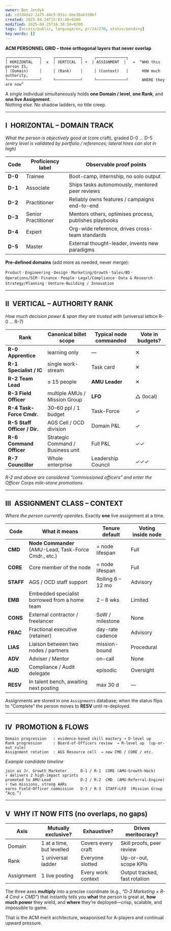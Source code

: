 ```yaml
---
owner: Ben Jendyk
id: cd7d4da2-2a75-44c5-931c-dee30a6338bf
created: 2025-04-24T15:03:48+0200
modified: 2025-04-25T16:38:50+0200
tags: [access/public, language/en, pr/24/270, status/pending]
key-words: []
---
```


**ACM PERSONNEL GRID – three orthogonal layers that never overlap**

```
┌──────────────┐     ┌───────────┐     ┌─────────────┐
│ HORIZONTAL   │  x  │ VERTICAL  │ +  │ ASSIGNMENT  │   =  “WHO this person IS,
│ (Domain)     │     │ (Rank)    │     │ (Context)   │      HOW much authority,
└──────────────┘     └───────────┘     └─────────────┘      WHERE they are now”
```

A *single* individual simultaneously holds **one Domain / level**, **one Rank**, and **one live Assignment**.  
Nothing else.  No shadow ladders, no title creep.

---

## Ⅰ HORIZONTAL – DOMAIN TRACK  
*What the person is objectively good at* (core craft), graded D-0 … D-5  
*(entry level is validated by portfolio / references; lateral hires can slot in high)*

| Code | Proficiency label | Observable proof points |
|------|-------------------|-------------------------|
| **D-0** | Trainee | Boot-camp, internship, no solo output |
| **D-1** | Associate | Ships tasks autonomously, mentored peer reviews |
| **D-2** | Practitioner | Reliably owns features / campaigns end-to-end |
| **D-3** | Senior Practitioner | Mentors others, optimises process, publishes playbooks |
| **D-4** | Expert | Org-wide reference, drives cross-team standards |
| **D-5** | Master | External thought-leader, invents new paradigms |

**Pre-defined domains** (add more as needed, never merge):  

`Product` · `Engineering` · `Design` · `Marketing/Growth` · `Sales/BD` ·  
`Operations/SCM` · `Finance` · `People` · `Legal/Compliance` · `Data & Research` ·  
`Strategy/Planning` · `Venture-Building / Innovation`

---

## Ⅱ VERTICAL – AUTHORITY RANK  
*How much decision power & span they are trusted with* (universal lattice R-0 … R-7)

| Rank | Canonical billet scope | Typical node commanded | Vote in budgets? |
|------|-----------------------|------------------------|------------------|
| **R-0  Apprentice** | learning only | — | ✕ |
| **R-1  Specialist / IC** | single work-stream | Task card | ✕ |
| **R-2  Team Lead** | ≤ 15 people | **AMU Leader** | ✕ |
| **R-3  Field Officer** | multiple AMUs / Mission Group | **LFO** | △ (local) |
| **R-4  Task-Force Cmdr.** | 30–60 ppl / 1 budget | Task-Force | ✓ |
| **R-5  Staff Officer / Dir.** | AGS Cell / OCD division | Domain P&L | ✓ |
| **R-6  Command Officer** | Strategic Command / Business unit | Full P&L | ✓✓ |
| **R-7  Councillor** | Whole enterprise | Leadership Council | ✓✓✓ |

*R-2 and above are considered “commissioned officers” and enter the Officer Corps mile-stone promotions.*

---

## Ⅲ ASSIGNMENT CLASS – CONTEXT  
*Where the person currently operates.*  Exactly **one** live assignment at a time.

| Code | What it means | Tenure default | Voting inside node |
|------|---------------|----------------|--------------------|
| **CMD** | **Node Commander** (AMU-Lead, Task-Force Cmdr., etc.) | = node lifespan | Full |
| **CORE** | Core member of the node | = node lifespan | Full |
| **STAFF** | AGS / OCD staff support | Rolling 6 – 12 mo | Advisory |
| **EMB** | Embedded specialist borrowed from a home team | 2 – 8 wks | Limited |
| **CONS** | External contractor / freelancer | SoW / milestone | None |
| **FRAC** | Fractional executive (retainer) | day-rate cadence | Advisory |
| **LIAS** | Liaison between two nodes / partners | mission-bound | Procedural |
| **ADV** | Adviser / Mentor | on-call | None |
| **AUD** | Compliance / Audit delegate | episodic | Oversight |
| **RESV** | In talent bench, awaiting next posting | max 30 d | — |

Assignments are stored in one `Assignments` database; when the status flips to “Complete” the person moves to **RESV** until re-deployed.

---

## Ⅳ PROMOTION & FLOWS

```
Domain progression   : evidence-based skill mastery → D-level up
Rank progression     : Board-of-Officers review  → R-level up  (up-or-out rule)
Assignment rotation  : AGS Resource cell  → new CMD / CORE / etc.
```

*Example candidate timeline*

```
join as Jr. Growth Marketer      D-1 / R-1  CORE (AMU-Growth-Hack)
↑ delivers 2 high-impact sprints
promoted to AMU-Lead             D-2 / R-2  CMD  (AMU-Referral-Engine)
↑ two missions, strong AARs
earns Field-Officer commission   D-3 / R-3  STAFF→LFO  (Mission Group “Acq.”)
```

---

## Ⅴ WHY IT NOW FITS  (no overlaps, no gaps)

| Axis | Mutually exclusive? | Exhaustive? | Drives meritocracy? |
|------|--------------------|-------------|---------------------|
| Domain | 1 at a time, but levelled | Covers every craft | Skill proofs, peer review |
| Rank   | 1 universal ladder | Everyone slotted | Up-or-out, scope KPIs |
| Assignment | 1 live posting | Every work context | Output tracked, fast rotation |

The three axes **multiply** into a precise coordinate (e.g., *“D-3 Marketing × R-4 Cmd × CMD”*) that instantly tells you **what** the person is great at, **how much power** they wield, and **where** they’re deployed—crisp, scalable, and impossible to game.

That is the ACM merit architecture, weaponised for A-players and continual upward pressure.
